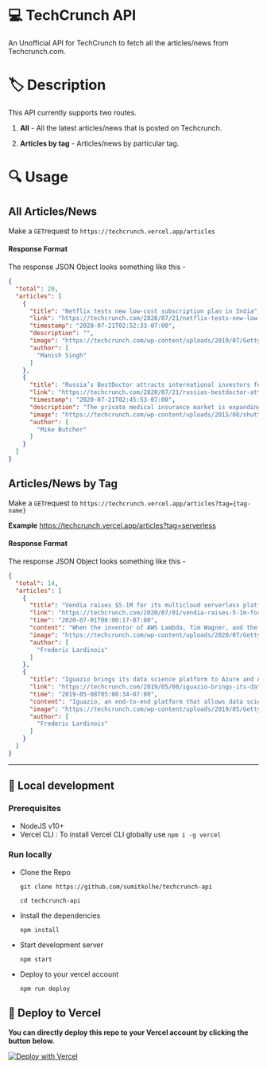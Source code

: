 # 💻 TechCrunch API

An Unofficial API for TechCrunch to fetch all the articles/news from Techcrunch.com.

# :label: Description

This API currently supports two routes.

1. **All** - All the latest articles/news that is posted on Techcrunch.

2. **Articles by tag** - Articles/news by particular tag.

# :mag: Usage

## All Articles/News

Make a `GET`request to `https://techcrunch.vercel.app/articles`

#### Response Format

The response JSON Object looks something like this -

```JSON
{
  "total": 20,
  "articles": [
    {
      "title": "Netflix tests new low-cost subscription plan in India",
      "link": "https://techcrunch.com/2020/07/21/netflix-tests-new-low-cost-subscription-plan-in-india/",
      "timestamp": "2020-07-21T02:52:33-07:00",
      "description": "",
      "image": "https://techcrunch.com/wp-content/uploads/2019/07/GettyImages-1065115112.jpg",
      "author": [
        "Manish Singh"
      ]
    },
    {
      "title": "Russia’s BestDoctor attracts international investors for its $4.5M round",
      "link": "https://techcrunch.com/2020/07/21/russias-bestdoctor-attracts-international-investors-for-its-4-5m-round/",
      "timestamp": "2020-07-21T02:45:53-07:00",
      "description": "The private medical insurance market is expanding year on year by over 5%, and that includes in Russia where the insurance market – which grew by 4% in 2019 – has reached a value of almost $22",
      "image": "https://techcrunch.com/wp-content/uploads/2015/08/shutterstock_109243421.jpg",
      "author": [
        "Mike Butcher"
      ]
    }
  ]
}
```

## Articles/News by Tag

Make a `GET`request to `https://techcrunch.vercel.app/articles?tag={tag-name}`

**Example** https://techcrunch.vercel.app/articles?tag=serverless

#### Response Format

The response JSON Object looks something like this -

```JSON
{
  "total": 14,
  "articles": [
    {
      "title": "Vendia raises $5.1M for its multicloud serverless platform",
      "link": "https://techcrunch.com/2020/07/01/vendia-raises-5-1m-for-its-multi-cloud-serverless-platform/",
      "time": "2020-07-01T08:00:17-07:00",
      "content": "When the inventor of AWS Lambda, Tim Wagner, and the former head of blockchain at AWS, Shruthi Rao, co-found a startup, it’s probably worth paying attention. Vendia, as the new venture is called",
      "image": "https://techcrunch.com/wp-content/uploads/2020/07/GettyImages-1197243194.jpg?w=300&h=160&crop=1",
      "author": [
        "Frederic Lardinois"
      ]
    },
    {
      "title": "Iguazio brings its data science platform to Azure and Azure Stack",
      "link": "https://techcrunch.com/2019/05/08/iguazio-brings-its-data-science-platform-to-azure-and-azure-stack/",
      "time": "2019-05-08T05:00:34-07:00",
      "content": "Iguazio, an end-to-end platform that allows data scientists to take machine learning models from data ingestion to training, testing and production, today announced that it is bringing its solution to",
      "image": "https://techcrunch.com/wp-content/uploads/2019/05/GettyImages-1072325472.jpg?w=300&h=160&crop=1",
      "author": [
        "Frederic Lardinois"
      ]
    }
  ]
}
```

---

## :construction_worker: Local development

### Prerequisites

- NodeJS v10+
- Vercel CLI : To install Vercel CLI globally use `npm i -g vercel`

### Run locally

- Clone the Repo

  ```
  git clone https://github.com/sumitkolhe/techcrunch-api

  cd techcrunch-api
  ```

- Install the dependencies

  ```
  npm install
  ```

- Start development server

  ```
  npm start
  ```

- Deploy to your vercel account

  ```
  npm run deploy
  ```

## :rocket: Deploy to Vercel

**You can directly deploy this repo to your Vercel account by clicking the button below.**
<br>

[![Deploy with Vercel](https://vercel.com/button)](https://vercel.com/import/project?template=https://github.com/sumitkolhe/techcrunch-api)
